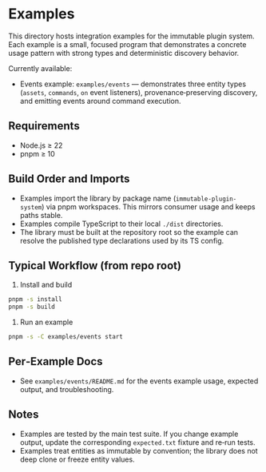 # Examples

This directory hosts integration examples for the immutable plugin system. Each
example is a small, focused program that demonstrates a concrete usage pattern
with strong types and deterministic discovery behavior.

Currently available:

- Events example: `examples/events` — demonstrates three entity types (`assets`,
  `commands`, `on` event listeners), provenance‑preserving discovery, and
  emitting events around command execution.

## Requirements

- Node.js ≥ 22
- pnpm ≥ 10

## Build Order and Imports

- Examples import the library by package name (`immutable-plugin-system`) via
  pnpm workspaces. This mirrors consumer usage and keeps paths stable.
- Examples compile TypeScript to their local `./dist` directories.
- The library must be built at the repository root so the example can resolve
  the published type declarations used by its TS config.

## Typical Workflow (from repo root)

1. Install and build

```bash
pnpm -s install
pnpm -s build
```

1. Run an example

```bash
pnpm -s -C examples/events start
```

## Per‑Example Docs

- See `examples/events/README.md` for the events example usage, expected output,
  and troubleshooting.

## Notes

- Examples are tested by the main test suite. If you change example output,
  update the corresponding `expected.txt` fixture and re‑run tests.
- Examples treat entities as immutable by convention; the library does not deep
  clone or freeze entity values.
